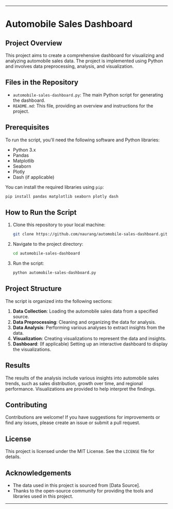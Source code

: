 
---

# Automobile Sales Dashboard

## Project Overview

This project aims to create a comprehensive dashboard for visualizing and analyzing automobile sales data. The project is implemented using Python and involves data preprocessing, analysis, and visualization.

## Files in the Repository

- `automobile-sales-dashboard.py`: The main Python script for generating the dashboard.
- `README.md`: This file, providing an overview and instructions for the project.

## Prerequisites

To run the script, you'll need the following software and Python libraries:

- Python 3.x
- Pandas
- Matplotlib
- Seaborn
- Plotly
- Dash (if applicable)

You can install the required libraries using `pip`:

```sh
pip install pandas matplotlib seaborn plotly dash
```

## How to Run the Script

1. Clone this repository to your local machine:
    ```sh
    git clone https://github.com/naurang/automobile-sales-dashboard.git
    ```

2. Navigate to the project directory:
    ```sh
    cd automobile-sales-dashboard
    ```

3. Run the script:
    ```sh
    python automobile-sales-dashboard.py
    ```

## Project Structure

The script is organized into the following sections:

1. **Data Collection**: Loading the automobile sales data from a specified source.
2. **Data Preprocessing**: Cleaning and organizing the data for analysis.
3. **Data Analysis**: Performing various analyses to extract insights from the data.
4. **Visualization**: Creating visualizations to represent the data and insights.
5. **Dashboard**: (If applicable) Setting up an interactive dashboard to display the visualizations.

## Results

The results of the analysis include various insights into automobile sales trends, such as sales distribution, growth over time, and regional performance. Visualizations are provided to help interpret the findings.

## Contributing

Contributions are welcome! If you have suggestions for improvements or find any issues, please create an issue or submit a pull request.

## License

This project is licensed under the MIT License. See the `LICENSE` file for details.

## Acknowledgements

- The data used in this project is sourced from [Data Source].
- Thanks to the open-source community for providing the tools and libraries used in this project.

---

